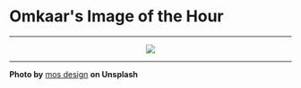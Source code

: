 # Omkaar's Image of the Hour

---

<div align="center">

<a href="https://unsplash.com/photos/neon-lights-illuminate-a-bustling-city-street-at-night-gPpNp54RUtA">
  <img src="https://images.unsplash.com/photo-1750365866655-e712abd3ad46?crop=entropy&cs=tinysrgb&fit=max&fm=jpg&ixid=M3w3NjA2Nzh8MHwxfHJhbmRvbXx8fHx8fHx8fDE3NTM0NDg0MDB8&ixlib=rb-4.1.0&q=80&w=1080" style="max-width:100%; height:auto;">
</a>



</div>

---

**Photo by** [mos design](https://unsplash.com/@mosdesign) **on Unsplash**
